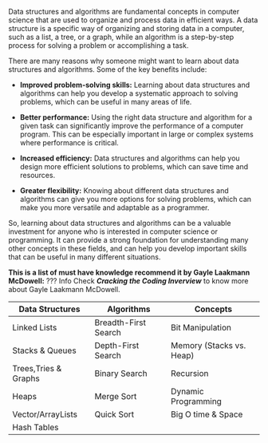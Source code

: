 
Data structures and algorithms are fundamental concepts in computer science that are used to organize and process data in efficient ways. A data structure is a specific way of organizing and storing data in a computer, such as a list, a tree, or a graph, while an algorithm is a step-by-step process for solving a problem or accomplishing a task.

There are many reasons why someone might want to learn about data structures and algorithms. Some of the key benefits include:

- **Improved problem-solving skills:** Learning about data structures and algorithms can help you develop a systematic approach to solving problems, which can be useful in many areas of life.

- **Better performance:** Using the right data structure and algorithm for a given task can significantly improve the performance of a computer program. This can be especially important in large or complex systems where performance is critical.

- **Increased efficiency:** Data structures and algorithms can help you design more efficient solutions to problems, which can save time and resources.

- **Greater flexibility:** Knowing about different data structures and algorithms can give you more options for solving problems, which can make you more versatile and adaptable as a programmer.

So, learning about data structures and algorithms can be a valuable investment for anyone who is interested in computer science or programming. It can provide a strong foundation for understanding many other concepts in these fields, and can help you develop important skills that can be useful in many different situations.

**This is a list of must have knowledge recommend it by Gayle Laakmann McDowell:**
??? Info 
    Check ***Cracking the Coding Inverview*** to know more about Gayle Laakmann McDowell.
    



| Data Structures      | Algorithms           | Concepts                 |
| -------------------- | -------------------- | ------------------------ |
| Linked Lists         | Breadth-First Search | Bit Manipulation         |
| Stacks & Queues      | Depth-First Search   | Memory (Stacks vs. Heap) |
| Trees,Tries & Graphs | Binary Search        | Recursion                |
| Heaps                | Merge Sort           | Dynamic Programming      |
| Vector/ArrayLists    | Quick Sort           | Big O time & Space       |
| Hash Tables          |                      |                          |